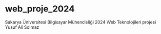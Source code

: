 # web_proje_2024
Sakarya Üniversitesi Bilgisayar Mühendisliği 2024 Web Teknolojileri projesi
Yusuf Ali Solmaz
